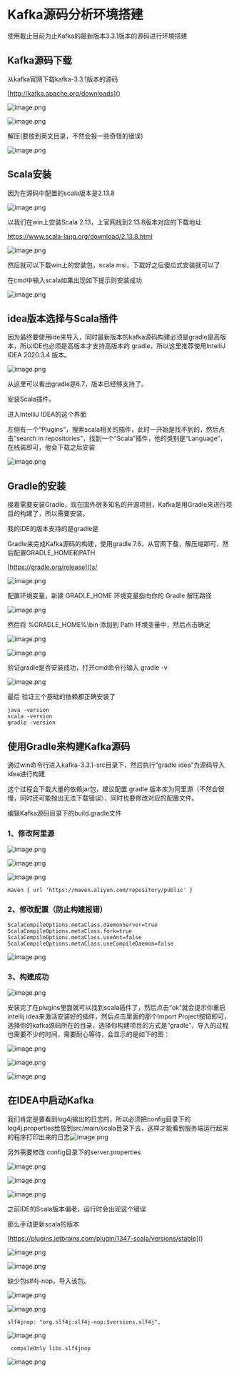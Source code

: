 # Kafka源码分析环境搭建

使用截止目前为止Kafka的最新版本3.3.1版本的源码进行环境搭建

## Kafka源码下载

从kafka官网下载kafka-3.3.1版本的源码

[http://kafka.apache.org/downloads]()

![image.png](https://fynotefile.oss-cn-zhangjiakou.aliyuncs.com/fynote/fyfile/5983/1673318216074/be2d12483ae646cea05f6dbebd36e1a2.png)

![image.png](https://fynotefile.oss-cn-zhangjiakou.aliyuncs.com/fynote/fyfile/5983/1673318216074/b59d91d72ef641baa6c24f66570543c2.png)

解压(要放到英文目录，不然会报一些奇怪的错误)

![image.png](https://fynotefile.oss-cn-zhangjiakou.aliyuncs.com/fynote/fyfile/5983/1673318216074/06fc2ab527e449d0b7835fe8bd21366a.png)

## Scala安装

因为在源码中配置的scala版本是2.13.8

![image.png](https://fynotefile.oss-cn-zhangjiakou.aliyuncs.com/fynote/fyfile/5983/1673318216074/509c3772e7174fc985ea9140581787d2.png)

以我们在win上安装Scala 2.13，上官网找到2.13.8版本对应的下载地址

https://www.scala-lang.org/download/2.13.8.html

![image.png](https://fynotefile.oss-cn-zhangjiakou.aliyuncs.com/fynote/fyfile/5983/1673318216074/2654ccbb02ce4afbb2b47c715eef6377.png)

然后就可以下载win上的安装包，scala.msi，下载好之后傻瓜式安装就可以了

在cmd中输入scala如果出现如下提示则安装成功

![image.png](https://fynotefile.oss-cn-zhangjiakou.aliyuncs.com/fynote/fyfile/5983/1673318216074/b2e12752ca90478c9b449d2d5c07fe5b.png)

## idea版本选择与Scala插件

因为最终要使用ide来导入，同时最新版本的kafka源码构建必须是gradle是高版本，所以IDE也必须是高版本才支持高版本的 gradle，所以这里推荐使用IntelliJ IDEA 2020.3.4 版本。

![image.png](https://fynotefile.oss-cn-zhangjiakou.aliyuncs.com/fynote/fyfile/5983/1673318216074/ddb0e3aaf1e744a09f8d555ecb580830.png)

从这里可以看出gradle是6.7，版本已经够支持了。

安装Scala插件。

进入IntelliJ IDEA的这个界面

左侧有一个“Plugins”，搜索scala相关的插件，此时一开始是找不到的，然后点击“search in repositories”，找到一个“Scala”插件，他的类别是“Language”，在线装即可，他会下载之后安装

![image.png](https://fynotefile.oss-cn-zhangjiakou.aliyuncs.com/fynote/fyfile/5983/1673318216074/81585d23fcee48ec8cf241965fbf2755.png)

## Gradle的安装

接着需要安装Gradle，现在国外很多知名的开源项目，Kafka是用Gradle来进行项目的构建了，所以需要安装。

我的IDE的版本支持的是gradle是

Gradle来完成Kafka源码的构建，使用gradle 7.6，从官网下载，解压缩即可，然后配置GRADLE_HOME和PATH

[https://gradle.org/release]()s/

![image.png](https://fynotefile.oss-cn-zhangjiakou.aliyuncs.com/fynote/fyfile/5983/1673318216074/fc3279e965c44411b8b9550f0a70fd72.png)

配置环境变量，新建 GRADLE_HOME 环境变量指向你的 Gradle 解压路径

![image.png](https://fynotefile.oss-cn-zhangjiakou.aliyuncs.com/fynote/fyfile/5983/1673318216074/086570d27d154ca99f0ba929d29c31d9.png)

然后将 %GRADLE_HOME%\bin 添加到 Path 环境变量中，然后点击确定

![image.png](https://fynotefile.oss-cn-zhangjiakou.aliyuncs.com/fynote/fyfile/5983/1673318216074/aa5c926f7265440b9d7a8a1f42d71277.png)

![image.png](https://fynotefile.oss-cn-zhangjiakou.aliyuncs.com/fynote/fyfile/5983/1673318216074/fc20bc65b3f5491b81a8a4486141f03b.png)

验证gradle是否安装成功，打开cmd命令行输入 gradle -v

![image.png](https://fynotefile.oss-cn-zhangjiakou.aliyuncs.com/fynote/fyfile/5983/1673318216074/790d59dd79d54f1c8ed467d7958e7375.png)

最后 验证三个基础的依赖都正确安装了

```
java -version
scala -version
gradle -version
```

## 使用Gradle来构建Kafka源码

通过win命令行进入kafka-3.3.1-src目录下，然后执行“gradle idea”为源码导入idea进行构建

这个过程会下载大量的依赖jar包，建议配置 gradle 版本库为阿里源（不然会很慢，同时还可能抛出无法下载错误），同时也要修改对应的配置文件。

编辑Kafka源码目录下的build.gradle文件

### 1、修改阿里源

![image.png](https://fynotefile.oss-cn-zhangjiakou.aliyuncs.com/fynote/fyfile/5983/1673318216074/f6be8d33c0fe48f2858da19fe0acb596.png)

![image.png](https://fynotefile.oss-cn-zhangjiakou.aliyuncs.com/fynote/fyfile/5983/1673318216074/d7f432eae0354e38a3be36a0e0bbfd01.png)

![image.png](https://fynotefile.oss-cn-zhangjiakou.aliyuncs.com/fynote/fyfile/5983/1673318216074/23a6cd7e7f3b4a5e9575db107dc19bfb.png)

```
maven { url 'https://maven.aliyun.com/repository/public' }
```

### 2、修改配置（防止构建报错）

```
ScalaCompileOptions.metaClass.daemonServer=true
ScalaCompileOptions.metaClass.fork=true
ScalaCompileOptions.metaClass.useAnt=false
ScalaCompileOptions.metaClass.useCompileDaemon=false
```

![image.png](https://fynotefile.oss-cn-zhangjiakou.aliyuncs.com/fynote/fyfile/5983/1673318216074/d82f80f1034e43af99a7ad2d2b09f679.png)

### 3、构建成功

![image.png](https://fynotefile.oss-cn-zhangjiakou.aliyuncs.com/fynote/fyfile/5983/1673318216074/1ea37d3948604b24b96be8e1ea437c93.png)

安装完了在plugins里面就可以找到scala插件了，然后点击“ok”就会提示你重启intellij idea来激活安装好的插件，然后点击里面的那个Import Project按钮即可，选择你的kafka源码所在的目录，选择你构建项目的方式是“gradle”，导入的过程也需要不少的时间，需要耐心等待，会显示的是如下的图：

![image.png](https://fynotefile.oss-cn-zhangjiakou.aliyuncs.com/fynote/fyfile/5983/1673318216074/a10a7f5c9ac64526a7ac3787ebef1e22.png)

![image.png](https://fynotefile.oss-cn-zhangjiakou.aliyuncs.com/fynote/fyfile/5983/1673318216074/0d5dce975a634dc082cfaa0ec6b50f8e.png)

![image.png](https://fynotefile.oss-cn-zhangjiakou.aliyuncs.com/fynote/fyfile/5983/1673318216074/24c380bfeed045c68658748932ab05ef.png)

## 在IDEA中启动Kafka

我们肯定是要看到log4j输出的日志的，所以必须把config目录下的log4j.properties给放到src/main/scala目录下去，这样才能看到服务端运行起来的程序打印出来的日志![image.png](https://fynotefile.oss-cn-zhangjiakou.aliyuncs.com/fynote/fyfile/5983/1673318216074/434c27efc35a4ca4b4d495f31b88d750.png)

另外需要修改 config目录下的server.properties

![image.png](https://fynotefile.oss-cn-zhangjiakou.aliyuncs.com/fynote/fyfile/5983/1673318216074/727ed118cb754fbe861ea4fe18e7e3d1.png)

![image.png](https://fynotefile.oss-cn-zhangjiakou.aliyuncs.com/fynote/fyfile/5983/1673318216074/ee79978d6ef747e88f85a8bff8a8b3ad.png)

![image.png](https://fynotefile.oss-cn-zhangjiakou.aliyuncs.com/fynote/fyfile/5983/1673318216074/c91fe2f15e3c431b9b59964aaca139d5.png)

之前IDE的Scala版本偏老，运行时会出现这个错误

那么手动更新scala的版本

[https://plugins.jetbrains.com/plugin/1347-scala/versions/stable]()

![image.png](https://fynotefile.oss-cn-zhangjiakou.aliyuncs.com/fynote/fyfile/5983/1673318216074/bd74ab533b9f4b429af605914895bd3f.png)

![image.png](https://fynotefile.oss-cn-zhangjiakou.aliyuncs.com/fynote/fyfile/5983/1673318216074/67a995fa1ee8422e919a5e1c8db068ba.png)

缺少包slf4j-nop，导入该包。

![image.png](https://fynotefile.oss-cn-zhangjiakou.aliyuncs.com/fynote/fyfile/5983/1673318216074/2354e62ef6c74c95ae6a522dd04de6de.png)

![image.png](https://fynotefile.oss-cn-zhangjiakou.aliyuncs.com/fynote/fyfile/5983/1673318216074/3cf97cb937344fb3844a6462974b0b0f.png)

```
slf4jnop: "org.slf4j:slf4j-nop:$versions.slf4j",
```

![image.png](https://fynotefile.oss-cn-zhangjiakou.aliyuncs.com/fynote/fyfile/5983/1673318216074/158147ad456f4b09ba37bcac309697e8.png)

```
 compileOnly libs.slf4jnop
```

![image.png](https://fynotefile.oss-cn-zhangjiakou.aliyuncs.com/fynote/fyfile/5983/1673318216074/c4344c715e514aa3a36b57c8d1824d2c.png)
